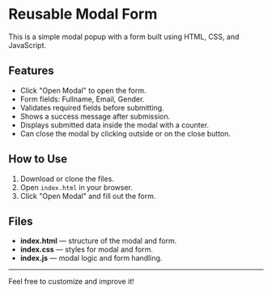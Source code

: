 # Reusable Modal Form

This is a simple modal popup with a form built using HTML, CSS, and JavaScript.

## Features

- Click "Open Modal" to open the form.
- Form fields: Fullname, Email, Gender.
- Validates required fields before submitting.
- Shows a success message after submission.
- Displays submitted data inside the modal with a counter.
- Can close the modal by clicking outside or on the close button.

## How to Use

1. Download or clone the files.
2. Open `index.html` in your browser.
3. Click "Open Modal" and fill out the form.

## Files

- **index.html** — structure of the modal and form.
- **index.css** — styles for modal and form.
- **index.js** — modal logic and form handling.

---

Feel free to customize and improve it!
